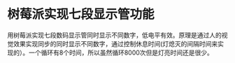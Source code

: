 # 树莓派实现七段显示管功能
用树莓派实现七段数码显示管同时显示不同数字，低电平有效。原理是通过人的视觉效果实现同步的同时显示不同数字，通过控制休息时间(灯熄灭的间隔时间来实现的）。一个循环有8个时间，所以虽然循环8000次但是灯亮时间还是很少。
